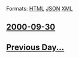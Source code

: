 
Formats: [HTML](2000/09/30/index.html)  [JSON](2000/09/30/index.json)  [XML](2000/09/30/index.xml)  

## [2000-09-30](/news/2000/09/30/index.md)

## [Previous Day...](/news/2000/09/29/index.md)

